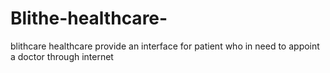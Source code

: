 # Blithe-healthcare-
blithcare healthcare provide an interface for patient who in need to appoint a doctor through internet
